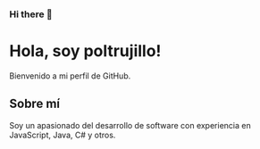 ### Hi there 👋

# Hola, soy poltrujillo!

Bienvenido a mi perfil de GitHub. 

## Sobre mí
Soy un apasionado del desarrollo de software con experiencia en JavaScript, Java, C# y otros.

<!--
**poltrujillo/poltrujillo** is a ✨ _special_ ✨ repository because its `README.md` (this file) appears on your GitHub profile.

Here are some ideas to get you started:

- 🔭 I’m currently working on ...
- 🌱 I’m currently learning ...
- 👯 I’m looking to collaborate on ...
- 🤔 I’m looking for help with ...
- 💬 Ask me about ...
- 📫 How to reach me: ...
- 😄 Pronouns: ...
- ⚡ Fun fact: ...
-->
